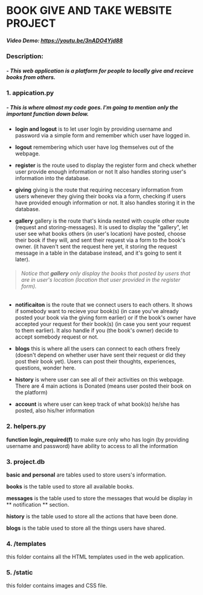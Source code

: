 # BOOK GIVE AND TAKE WEBSITE PROJECT

##### Video Demo: https://youtu.be/3nADO4Yjd88

### Description: 
##### - This web application is a platform for people to locally give and recieve books from others. 

### 1. appication.py
##### - This is where almost my code goes. I'm going to mention only the important function down below. 

- **login and logout** is to let user login by providing username and password via a simple form and remember which user have logged in. 

- **logout** remembering which user have log themselves out of the webpage.

- **register** is the route used to display the register form and check whether user provide enough information or not
It also handles storing user's information into the database.

- **giving** giving is the route that requiring neccesary information from users whenever they giving their books via a form, 
checking if users have provided enough information or not. 
It also handles storing it in the database. 
 
- **gallery** gallery is the route that's kinda nested with couple other route (request and storing-messages). 
It is used to display the "gallery", let user see what books others (in user's location) have posted, choose their book if they will, 
and sent their request via a form to the book's owner. 
(it haven't sent the request here yet, it storing the request message in a table in the database instead, and it's going to sent it later). 
> ###### Notice that **gallery** only display the books that posted by users that are in user's location (location that user provided in the register form).

- **notificaiton** is the route that we connect users to each others. 
It shows if somebody want to recieve your book(s) (in case you've already posted your book via the giving form earlier) 
or if the book's owner have accepted your request for their book(s) (in case you sent your request to them earlier). 
It also handle if you (the book's owner) decide to accept somebody request or not.

- **blogs** this is where all the users can connect to each others freely 
(doesn't depend on whether user have sent their request or did they post their book yet). 
Users can post their thoughts, experiences, questions, wonder here. 

- **history** is where user can see all of their activities on this webpage. 
There are 4 main actions is Donated (means user posted their book on the platform)

- **account** is where user can keep track of what book(s) he/she has posted, also his/her information

### 2. helpers.py

**function login_required(f)** to make sure only who has login (by providing username and password) have ability to access to all the information

### 3. project.db

**basic and personal** are tables used to store users's information.

**books** is the table used to store all available books. 

**messages** is the table used to store the messages that would be display in ** notification ** section. 

**history** is the table used to store all the actions that have been done.

**blogs** is the table used to store all the things users have shared. 

### 4. /templates

this folder contains all the HTML templates used in the web application. 

### 5. /static

this folder contains images and CSS file. 
